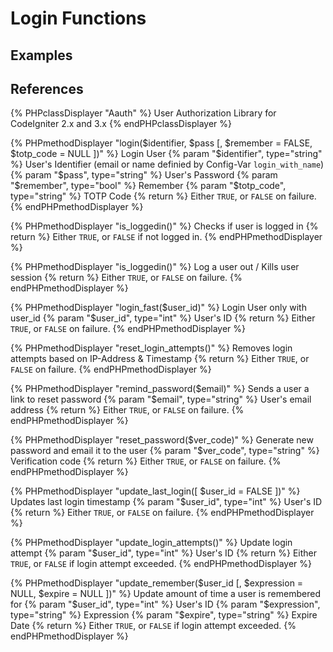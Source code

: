 # Login Functions

## Examples

## References

{% PHPclassDisplayer "Aauth" %}
    User Authorization Library for CodeIgniter 2.x and 3.x
{% endPHPclassDisplayer %}

{% PHPmethodDisplayer "login($identifier, $pass [, $remember = FALSE, $totp_code = NULL ])" %}
    Login User
    {% param "$identifier", type="string" %}
    User's Identifier (email or name definied by Config-Var `login_with_name`)
    {% param "$pass", type="string" %}
    User's Password
    {% param "$remember", type="bool" %}
    Remember
    {% param "$totp_code", type="string" %}
    TOTP Code
    {% return %}
    Either `TRUE`, or `FALSE` on failure.
{% endPHPmethodDisplayer %}

{% PHPmethodDisplayer "is_loggedin()" %}
    Checks if user is logged in
    {% return %}
    Either `TRUE`, or `FALSE` if not logged in.
{% endPHPmethodDisplayer %}

{% PHPmethodDisplayer "is_loggedin()" %}
    Log a user out / Kills user session
    {% return %}
    Either `TRUE`, or `FALSE` on failure.
{% endPHPmethodDisplayer %}

{% PHPmethodDisplayer "login_fast($user_id)" %}
    Login User only with user_id
    {% param "$user_id", type="int" %}
    User's ID
    {% return %}
    Either `TRUE`, or `FALSE` on failure.
{% endPHPmethodDisplayer %}

{% PHPmethodDisplayer "reset_login_attempts()" %}
    Removes login attempts based on IP-Address & Timestamp 
    {% return %}
    Either `TRUE`, or `FALSE` on failure.
{% endPHPmethodDisplayer %}

{% PHPmethodDisplayer "remind_password($email)" %}
    Sends a user a link to reset password
    {% param "$email", type="string" %}
    User's email address
    {% return %}
    Either `TRUE`, or `FALSE` on failure.
{% endPHPmethodDisplayer %}

{% PHPmethodDisplayer "reset_password($ver_code)" %}
    Generate new password and email it to the user
    {% param "$ver_code", type="string" %}
    Verification code
    {% return %}
    Either `TRUE`, or `FALSE` on failure.
{% endPHPmethodDisplayer %}

{% PHPmethodDisplayer "update_last_login([ $user_id = FALSE ])" %}
    Updates last login timestamp
    {% param "$user_id", type="int" %}
    User's ID
    {% return %}
    Either `TRUE`, or `FALSE` on failure.
{% endPHPmethodDisplayer %}

{% PHPmethodDisplayer "update_login_attempts()" %}
    Update login attempt
    {% param "$user_id", type="int" %}
    User's ID
    {% return %}
    Either `TRUE`, or `FALSE` if login attempt exceeded.
{% endPHPmethodDisplayer %}

{% PHPmethodDisplayer "update_remember($user_id [, $expression = NULL, $expire = NULL ])" %}
    Update amount of time a user is remembered for
    {% param "$user_id", type="int" %}
    User's ID
    {% param "$expression", type="string" %}
    Expression
    {% param "$expire", type="string" %}
    Expire Date
    {% return %}
    Either `TRUE`, or `FALSE` if login attempt exceeded.
{% endPHPmethodDisplayer %}
